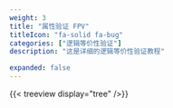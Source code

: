 ```yaml
---
weight: 3
title: "属性验证 FPV"
titleIcon: "fa-solid fa-bug"
categories: ["逻辑等价性验证"]
description: "这是详细的逻辑等价性验证教程"

expanded: false
---
```


{{< treeview
  display="tree"
/>}}
